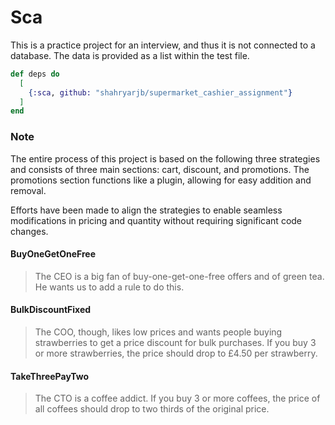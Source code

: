 # Sca

This is a practice project for an interview, and thus it is not connected to a database. The data is provided as a list within the test file.

```elixir
def deps do
  [
    {:sca, github: "shahryarjb/supermarket_cashier_assignment"}
  ]
end
```

### Note

The entire process of this project is based on the following three strategies and consists of three main sections: cart, discount, and promotions. The promotions section functions like a plugin, allowing for easy addition and removal.

Efforts have been made to align the strategies to enable seamless modifications in pricing and quantity without requiring significant code changes.

#### BuyOneGetOneFree

> The CEO is a big fan of buy-one-get-one-free offers and of green tea. He wants us to add a
> rule to do this.

#### BulkDiscountFixed

> The COO, though, likes low prices and wants people buying strawberries to get a price
> discount for bulk purchases. If you buy 3 or more strawberries, the price should drop to £4.50
> per strawberry.

#### TakeThreePayTwo

> The CTO is a coffee addict. If you buy 3 or more coffees, the price of all coffees should drop
> to two thirds of the original price.